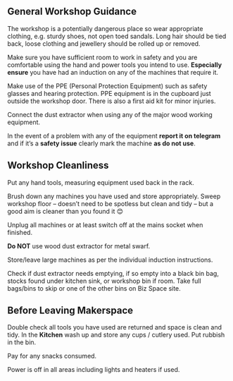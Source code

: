 ## General Workshop Guidance

The workshop is a potentially dangerous place so wear appropriate clothing, e.g.  sturdy shoes, not open toed sandals. Long hair should be tied back, loose clothing and jewellery should be rolled up or removed.

Make sure you have sufficient room to work in safety and you are comfortable using the hand and power tools you intend to use. **Especially ensure** you have had an induction on any of the machines that require it. 

Make use of the PPE (Personal Protection Equipment) such as safety glasses and hearing protection. PPE equipment is in the cupboard just outside the workshop door. There is also a first aid kit for minor injuries.

Connect the dust extractor when using any of the major wood working equipment.

In the event of a problem with any of the equipment **report it on telegram** and if it’s a **safety issue** clearly mark the machine **as do not use**.

## Workshop Cleanliness

Put any hand tools, measuring equipment used back in the rack.

Brush down any machines you have used and store appropriately. Sweep workshop floor – doesn’t need to be spotless but clean and tidy – but a good aim is cleaner than you found it 😊

Unplug all machines or at least switch off at the mains socket when finished.

**Do NOT** use wood dust extractor for metal swarf.

Store/leave large machines as per the individual induction instructions.

Check if dust extractor needs emptying, if so empty into a black bin bag, stocks found under kitchen sink, or workshop bin if room. Take full bags/bins to skip or one of the other bins on Biz Space site. 

## Before Leaving Makerspace

Double check all tools you have used are returned and space is clean and tidy. In the **Kitchen** wash up and store any cups / cutlery used. Put rubbish in the bin.

Pay for any snacks consumed. 

Power is off in all areas including lights and heaters if used. 
